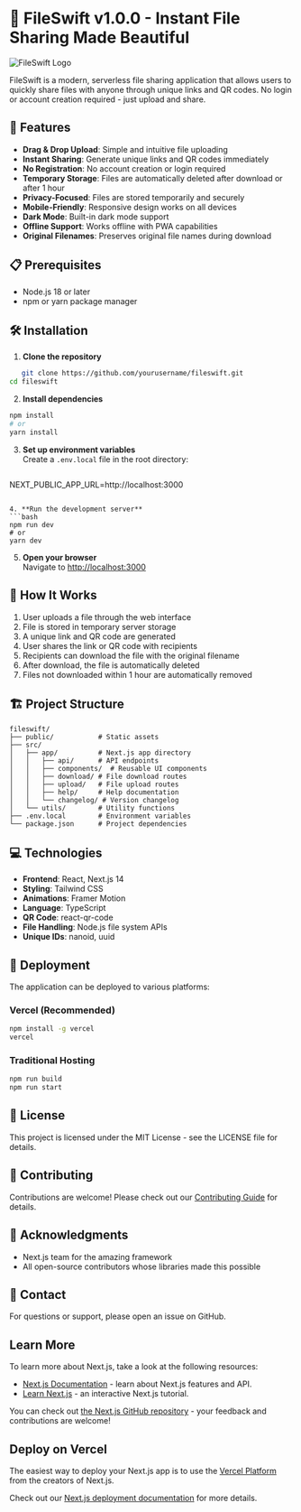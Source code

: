 # 🚀 FileSwift v1.0.0 - Instant File Sharing Made Beautiful


![FileSwift Logo](https://github.com/imsurajj/FileSwift/raw/main/public/logo.png)

FileSwift is a modern, serverless file sharing application that allows users to quickly share files with anyone through unique links and QR codes. No login or account creation required - just upload and share.

## 🚀 Features

- **Drag & Drop Upload**: Simple and intuitive file uploading
- **Instant Sharing**: Generate unique links and QR codes immediately
- **No Registration**: No account creation or login required
- **Temporary Storage**: Files are automatically deleted after download or after 1 hour
- **Privacy-Focused**: Files are stored temporarily and securely
- **Mobile-Friendly**: Responsive design works on all devices
- **Dark Mode**: Built-in dark mode support
- **Offline Support**: Works offline with PWA capabilities
- **Original Filenames**: Preserves original file names during download

## 📋 Prerequisites

- Node.js 18 or later
- npm or yarn package manager

## 🛠️ Installation

1. **Clone the repository**
```bash
   git clone https://github.com/yourusername/fileswift.git
cd fileswift
```

2. **Install dependencies**
```bash
npm install
# or
yarn install
```

3. **Set up environment variables**  
   Create a `.env.local` file in the root directory:
   ```
NEXT_PUBLIC_APP_URL=http://localhost:3000
```

4. **Run the development server**
```bash
npm run dev
# or
yarn dev
```

5. **Open your browser**  
   Navigate to [http://localhost:3000](http://localhost:3000)

## 🔄 How It Works

1. User uploads a file through the web interface
2. File is stored in temporary server storage
3. A unique link and QR code are generated
4. User shares the link or QR code with recipients
5. Recipients can download the file with the original filename
6. After download, the file is automatically deleted
7. Files not downloaded within 1 hour are automatically removed

## 🏗️ Project Structure

```
fileswift/
├── public/           # Static assets
├── src/
│   ├── app/          # Next.js app directory
│   │   ├── api/      # API endpoints
│   │   ├── components/  # Reusable UI components
│   │   ├── download/ # File download routes
│   │   ├── upload/   # File upload routes
│   │   ├── help/     # Help documentation
│   │   └── changelog/ # Version changelog
│   └── utils/        # Utility functions
├── .env.local        # Environment variables
└── package.json      # Project dependencies
```

## 💻 Technologies

- **Frontend**: React, Next.js 14
- **Styling**: Tailwind CSS
- **Animations**: Framer Motion
- **Language**: TypeScript
- **QR Code**: react-qr-code
- **File Handling**: Node.js file system APIs
- **Unique IDs**: nanoid, uuid

## 🚀 Deployment

The application can be deployed to various platforms:

### Vercel (Recommended)
```bash
npm install -g vercel
vercel
```

### Traditional Hosting
```bash
npm run build
npm run start
```

## 📝 License

This project is licensed under the MIT License - see the LICENSE file for details.

## 👥 Contributing

Contributions are welcome! Please check out our [Contributing Guide](CONTRIBUTING.md) for details.

## 🙏 Acknowledgments

- Next.js team for the amazing framework
- All open-source contributors whose libraries made this possible

## 📧 Contact

For questions or support, please open an issue on GitHub.

## Learn More

To learn more about Next.js, take a look at the following resources:

- [Next.js Documentation](https://nextjs.org/docs) - learn about Next.js features and API.
- [Learn Next.js](https://nextjs.org/learn) - an interactive Next.js tutorial.

You can check out [the Next.js GitHub repository](https://github.com/vercel/next.js) - your feedback and contributions are welcome!

## Deploy on Vercel

The easiest way to deploy your Next.js app is to use the [Vercel Platform](https://vercel.com/new?utm_medium=default-template&filter=next.js&utm_source=create-next-app&utm_campaign=create-next-app-readme) from the creators of Next.js.

Check out our [Next.js deployment documentation](https://nextjs.org/docs/app/building-your-application/deploying) for more details.
